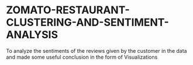 # ZOMATO-RESTAURANT-CLUSTERING-AND-SENTIMENT-ANALYSIS
To analyze the sentiments of the reviews given by the customer in the data and made some useful conclusion in the form of Visualizations
